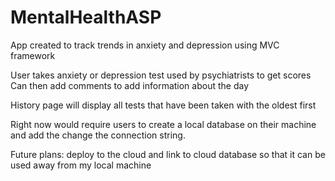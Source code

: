 # MentalHealthASP
App created to track trends in anxiety and depression using MVC framework

User takes anxiety or depression test used by psychiatrists to get scores
Can then add comments to add information about the day

History page will display all tests that have been taken with the oldest first

Right now would require users to create a local database on their machine and add the change the connection string. 

Future plans: deploy to the cloud and link to cloud database so that it can be used away from my local machine
